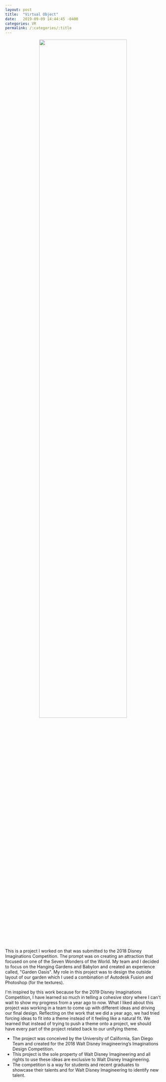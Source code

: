 ```yaml
---
layout: post
title:  "Virtual Object"
date:   2019-09-09 14:44:45 -0400
categories: VR
permalink: /:categories/:title
---
```


<p style="text-align:center;"><img src="http://drive.google.com/uc?export=view&id=1TT5tQNN7g2lgRapUtJdbf3zFT2RQqket" width="75%"></p>

This is a project I worked on that was submitted to the 2018 Disney Imaginations Competition. The prompt was on creating an attraction that focused on one of the Seven Wonders of the World. My team and I decided to focus on the Hanging Gardens and Babylon and created an experience called, "Garden Oasis". My role in this project was to design the outside layout of our garden which I used a combination of Autodesk Fusion and Photoshop (for the textures). <br> 

I'm inspired by this work because for the 2019 Disney Imaginations Competition, I have learned so much in telling a cohesive story where I can't wait to show my progress from a year ago to now. What I liked about this project was working in a team to come up with different ideas and driving our final design. Reflecting on the work that we did a year ago, we had tried forcing ideas to fit into a theme instead of it feeling like a natural fit. We learned that instead of trying to push a theme onto a project, we should have every part of the project related back to our unifying theme. 

<ul>
	<li> The project was conceived by the University of California, San Diego Team and created for the 2018 Walt Disney Imagineering’s Imaginations Design Competition. </li>
	<li> This project is the sole property of Walt Disney Imagineering and all rights to use these ideas are exclusive to Walt Disney Imagineering. </li>
	<li> The competition is a way for students and recent graduates to showcase their talents and for Walt Disney Imagineering to identify new talent. </li>
</ul>